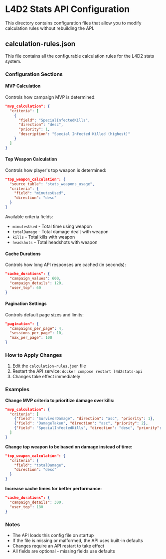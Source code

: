 # L4D2 Stats API Configuration

This directory contains configuration files that allow you to modify calculation rules without rebuilding the API.

## calculation-rules.json

This file contains all the configurable calculation rules for the L4D2 stats system.

### Configuration Sections

#### MVP Calculation
Controls how campaign MVP is determined:
```json
"mvp_calculation": {
  "criteria": [
    {
      "field": "SpecialInfectedKills",
      "direction": "desc",
      "priority": 1,
      "description": "Special Infected Killed (highest)"
    }
  ]
}
```

#### Top Weapon Calculation
Controls how player's top weapon is determined:
```json
"top_weapon_calculation": {
  "source_table": "stats_weapons_usage",
  "criteria": {
    "field": "minutesUsed",
    "direction": "desc"
  }
}
```

Available criteria fields:
- `minutesUsed` - Total time using weapon
- `totalDamage` - Total damage dealt with weapon  
- `kills` - Total kills with weapon
- `headshots` - Total headshots with weapon

#### Cache Durations
Controls how long API responses are cached (in seconds):
```json
"cache_durations": {
  "campaign_values": 600,
  "campaign_details": 120,
  "user_top": 60
}
```

#### Pagination Settings
Controls default page sizes and limits:
```json
"pagination": {
  "campaigns_per_page": 4,
  "sessions_per_page": 10,
  "max_per_page": 100
}
```

### How to Apply Changes

1. Edit the `calculation-rules.json` file
2. Restart the API service: `docker compose restart l4d2stats-api`
3. Changes take effect immediately

### Examples

**Change MVP criteria to prioritize damage over kills:**
```json
"mvp_calculation": {
  "criteria": [
    {"field": "SurvivorDamage", "direction": "asc", "priority": 1},
    {"field": "DamageTaken", "direction": "asc", "priority": 2},
    {"field": "SpecialInfectedKills", "direction": "desc", "priority": 3}
  ]
}
```

**Change top weapon to be based on damage instead of time:**
```json
"top_weapon_calculation": {
  "criteria": {
    "field": "totalDamage",
    "direction": "desc"
  }
}
```

**Increase cache times for better performance:**
```json
"cache_durations": {
  "campaign_details": 300,
  "user_top": 180
}
```

### Notes

- The API loads this config file on startup
- If the file is missing or malformed, the API uses built-in defaults
- Changes require an API restart to take effect
- All fields are optional - missing fields use defaults